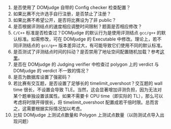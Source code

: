 1. 是否使用了 DOMjudge 自带的 Config checker 检查配置？
2. 如果比赛不允许选手自行注册，是否禁止了注册？
3. 如果比赛不希望公开，是否将比赛设为了非 public？
4. 是否根据评测结点的速度相应调整时间限制？题面是否相应修改？
5. `C/C++` 标准是否检查过？DOMjudge 的默认行为是使用评测结点 `gcc/g++` 的默认标准。如需修改，可在 DOMjudge 的 Executable 中修改。理论上，若不同评测结点的 `gcc/g++` 版本差异过大，有可能导致它们使用不同的默认标准。 
6. 是否测试了评测结点时间的抖动？是否禁用了地址空间配置随机加载？参考[这里](https://www.domjudge.org/docs/manual/7.3/judging.html#judging-consistency)。
7. 是否在 DOMjudge 的 Judging verifier 中检查过 polygon 上的 verdict 与 DOMjudge 的 verdict 不一致的情况？
8. 是否为数据库设置了强密码？
9. 若比赛有交互题，是否设置了足够长的 timelimit_overshoot？交互题的 wall time 很长，不设置会导致 TLE。当然，这会显著增加评测负担，因为无法对某个题单独设置该属性。如果不需要卡 CPU time（即实际的 TL），那么可以考虑将时限开得很长，将 timelimit_overshoot 配置成若干倍时限。总而言之，这需要根据实际情况加以考虑。
10. 比较 DOMjudge 上测试点数量和 Polygon 上测试点数量（以防测试点导入出现问题）
